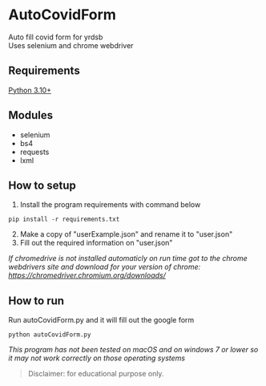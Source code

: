 # AutoCovidForm
Auto fill covid form for yrdsb\
Uses selenium and chrome webdriver
## Requirements
[Python 3.10+](https://www.python.org/downloads/)
## Modules
- selenium
- bs4
- requests
- lxml
## How to setup
1. Install the program requirements with command below
```
pip install -r requirements.txt
```
2. Make a copy of "userExample.json" and rename it to "user.json"
3. Fill out the required information on "user.json"

*If chromedrive is not installed automaticly on run time got to the chrome webdrivers site and download for your version of chrome: https://chromedriver.chromium.org/downloads/*

## How to run
Run autoCovidForm.py and it will fill out the google form
```
python autoCovidForm.py
```
*This program has not been tested on macOS and on windows 7 or lower so it may not work correctly on those operating systems*
> Disclaimer: for educational purpose only.
